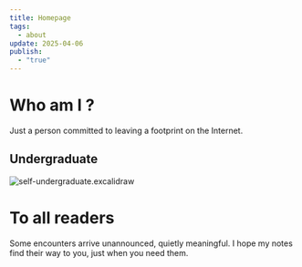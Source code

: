 ```yaml
---
title: Homepage
tags:
  - about
update: 2025-04-06
publish:
  - "true"
---
```

# Who am I ?
Just a person committed to leaving a footprint on the Internet.
## Undergraduate
![self-undergraduate.excalidraw](https://picture.zhaozhan.site/self-undergraduate.excalidraw.png)
# To all readers
Some encounters arrive unannounced, quietly meaningful. 
I hope my notes find their way to you, just when you need them.